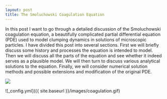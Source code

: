 ```yaml
---
layout: post
title: The Smoluchowski Coagulation Equation
---
```


  In this post I want to go through a detailed discussion of the Smoluchowski coagulation equation, a beautifully complicated partial differential equation (PDE) used to model clumping dynamics in solutions of microscopic particles. I have divided this post into several sections. First we will briefly discuss some history and processes the equation is intended to model. Then we will discuss all the parts of the equation and see whether it indeed serves as a plausible model. We will then turn to discuss various analytical solutions to the equation. Finally, we will consider numerical solution methods and possible extensions and modification of the original PDE.

<img src="https://render.githubusercontent.com/render/math?math=\frac{\partial n(x_i,t)}{\partial t}= \frac{1}{2} \sum_{j=0}^{i-1}K(x_i-x_j,x_j)n(x_i-x_j,t)n(x_j,t) - \sum_{j=1}^{\infty}K(x_i,x_j)n(x_i,t)n(x_j,t)">




![_config.yml]({{ site.baseurl }}/images/coagulation.gif)


